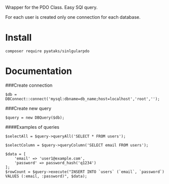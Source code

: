 Wrapper for the PDO Class. Easy SQl query.

For each user is created only one connection for each database. 

Install
=======
```
composer require pyataks/sinlgularpdo
```

Documentation
=============

###Create connection
```
$db = DBConnect::connect('mysql:dbname=db_name;host=localhost','root','');
```
###Create new query
```
$query = new DBQuery($db);
```
####Examples of queries

```
$selectAll = $query->queryAll('SELECT * FROM users');

$selectColumn = $query->queryColumn('SELECT email FROM users');

$data = [
    'email' => 'user1@example.com',
    'password' => password_hash('q1234')
];
$rowCount = $query->execute("INSERT INTO `users` (`email`, `password`) VALUES (:email, :password)", $data);
```
